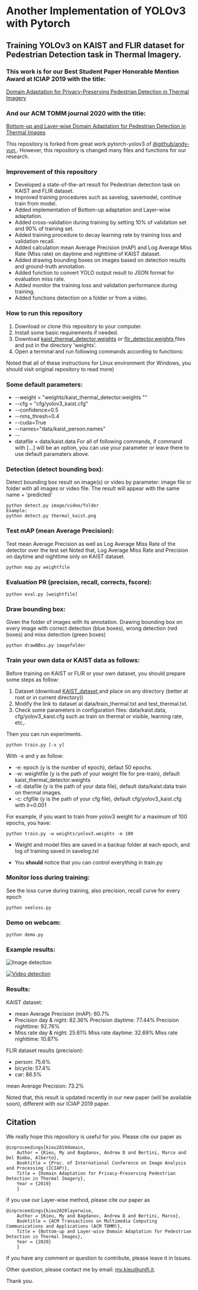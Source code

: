 # Another Implementation of YOLOv3 with Pytorch
## Training YOLOv3 on KAIST and FLIR dataset for Pedestrian Detection task in Thermal Imagery.
### This work is for our Best Student Paper Honorable Mention Award at ICIAP 2019 with the title: 

<a href="https://www.researchgate.net/publication/335603374_Domain_Adaptation_for_Privacy-Preserving_Pedestrian_Detection_in_Thermal_Imagery"> Domain Adaptation for Privacy-Preserving Pedestrian Detection in Thermal Imagery </a>

### And our ACM TOMM journal 2020 with the title: 

<a href="https://www.researchgate.net/publication/343262725_Bottom-up_and_Layer-wise_Domain_Adaptation_for_Pedestrian_Detection_in_Thermal_Images"> Bottom-up and Layer-wise Domain Adaptation for Pedestrian Detection in Thermal Images </a>

 
This repository is forked from great work pytorch-yolov3 of <a href="https://github.com/andy-yun/pytorch-0.4-yolov3">@github/andy-yun </a> 
. However, this repository is changed many files and functions for our research.

### Improvement of this repository
* Developed a state-of-the-art result for Pedestrian detection task on KAIST and FLIR dataset.
* Improved training procedures such as savelog, savemodel, continue train from model.
* Added implementation of Bottom-up adaptation and Layer-wise adaptation.
* Added cross-validation during training by setting 10% of validation set and 90% of training set.
* Added training procedure to decay learning rate by training loss and validation recall.
* Added calculation mean Average Precision (mAP) and Log Average Miss Rate (Miss rate) on daytime and nighttime of KAIST dataset. 
* Added drawing bounding boxes on images based on detection results and ground-truth annotation.
* Added function to convert YOLO output result to JSON format for evaluation miss rate.
* Added monitor the training loss and validation performance during training. 
* Added functions detection on a folder or from a video.

### How to run this repository
1. Download or clone this repository to your computer.
2. Install some basic requirements if needed.
3. Download <a href="https://drive.google.com/file/d/1Kyoyira0liRRr_FOY8DDSeATLQAwXtu-/view?usp=sharing">kaist_thermal_detector.weights</a> or <a href="https://drive.google.com/file/d/1xx4nhja95VeFsZydTycD8ArTYl1p-bnx/view?usp=sharing">flir_detector.weights </a> files and put in the directory 'weights'.
4. Open a terminal and run following commands according to functions:

Noted that all of these instructions for Linux environment (for Windows, you should visit original repository to read more)

### Some default parameters:
* --weight = "weights/kaist_thermal_detector.weights ""
* --cfg = "cfg/yolov3_kaist.cfg"
* --confidence=0.5
* --nms_thresh=0.4
* --cuda=True
* --names="data/kaist_person.names"
* -- 
* datafile = data/kaist.data
For all of following commands, if command with [...] will be an option,
you can use your parameter or leave there to use default paramaters above.


### Detection (detect bounding box):
Detect bounding box result on image(s) or video by parameter: 
image file or folder with all images or video file. 
The result will appear with the same name + 'predicted'
```
python detect.py image/video/folder
Example:
python detect.py thermal_kaist.png
```

### Test mAP (mean Average Precision):
Test mean Average Precision as well as Log Average Miss Rate of the detector over the test set
Noted that, Log Average Miss Rate and Precision on daytime and nighttime only on KAIST dataset.
```
python map.py weightfile
```

### Evaluation PR (precision, recall, corrects, fscore):
```
python eval.py [weightfile]
```

### Draw bounding box:
Given the folder of images with its annotation.
Drawing bounding box on every image with correct detection (blue boxes),
wrong detection (red boxes) and miss detection (green boxes)

```
python drawBBxs.py imagefolder
```

### Train your own data or KAIST data as follows:
Before training on KAIST or FLIR or your own dataset, you should prepare some steps as follow:
1. Dataset (download <a href="https://drive.google.com/file/d/14A3K2IPPPC8-BwPh-YjeHARaZqjnR655/view?usp=sharing">KAIST_dataset </a> and place on any directory (better at root or in current directory))
2. Modify the link to dataset at data/train_thermal.txt and test_thermal.txt.
3. Check some parameters in configuration files: data/kaist.data, cfg/yolov3_kaist.cfg such as train on thermal or visible, learning rate, etc,. 

Then you can run experiments.
```
python train.py [-x y]
```
With -x and y as follow:
* -e: epoch (y is the number of epoch), defaut 50 epochs.
* -w: weightfile (y is the path of your weight file for pre-train), default kaist_thermal_detector.weights
* -d: datafile (y is the path of your data file), default data/kaist.data train on thermal images.
* -c: cfgfile (y is the path of your cfg file), default cfg/yolov3_kaist.cfg with lr=0.001

For example, if you want to train from yolov3 weight for a maximum of 100 epochs, you have:
```
python train.py -w weights/yolov3.weights -e 100 
```

* Weight and model files are saved in a backup folder at each epoch, and log of training saved in savelog.txt

* You __should__ notice that you can control everything in train.py


### Monitor loss during training:
See the loss curve during training, also precision, recall curve for every epoch

```
python seeloss.py
```


### Demo on webcam:

```
python demo.py
```


### Example results:
![Image detection](screenshot/thermal_kaist_predicted.jpg)

[![Video detection](screenshot/thermal_video.gif)](https://youtu.be/FB4fYIIMhX0 "Click to play on Youtube.com")

### Results:
KAIST dataset:
* mean Average Precision (mAP): 60.7%
* Precision day & night: 82.36%	     Precision daytime: 77.44% 	    Precision nighttime: 92.76% 
* Miss rate day & night: 25.61% 	 Miss rate daytime: 32.69% 	    Miss rate nighttime: 10.87% 

FLIR dataset results (precision):
* person:    	75.6%
* bicycle:   	57.4%
* car:         	86.5%

mean Average Precision:  	73.2%

Noted that, this result is updated recently in our new paper (will be available soon), different with our ICIAP 2019 paper.

## Citation
We really hope this repository is useful for you. Please cite our paper as
```
@inproceedings{kieu2019domain,
	Author = {Kieu, My and Bagdanov, Andrew D and Bertini, Marco and Del Bimbo, Alberto},
	Booktitle = {Proc. of International Conference on Image Analysis and Processing (ICIAP)},
	Title = {Domain Adaptation for Privacy-Preserving Pedestrian Detection in Thermal Imagery},
	Year = {2019}
	}
```

If you use our Layer-wise method, please cite our paper as
```
@inproceedings{kieu2020layerwise,
	Author = {Kieu, My and Bagdanov, Andrew D and Bertini, Marco},
	Booktitle = {ACM Transactions on Multimedia Computing Communications and Applications (ACM TOMM)},
	Title = {Bottom-up and Layer-wise Domain Adaptation for Pedestrian Detection in Thermal Images},
	Year = {2020}
	}
```

If you have any comment or question to contribute, please leave it in Issues.

Other question, please contact me by email: my.kieu@unifi.it.

Thank you.
